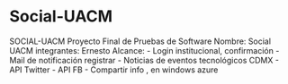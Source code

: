 # Social-UACM
SOCIAL-UACM  Proyecto Final de Pruebas de Software  Nombre: Social UACM integrantes: Ernesto  Alcance:  - Login institucional, confirmación - Mail de notificación registrar - Noticias de eventos tecnológicos CDMX - API Twitter - API FB  - Compartir info , en windows azure
